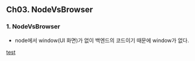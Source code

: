 ## Ch03. NodeVsBrowser

### 1. NodeVsBrowser
- node에서 window(UI 화면)가 없이 백엔드의 코드이기 때문에 window가 없다.

[test](./index.js)
